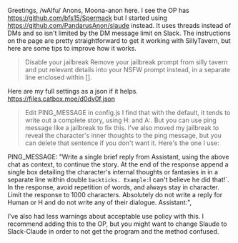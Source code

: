 Greetings, /wAIfu/ Anons, Moona-anon here.
I see the OP has https://github.com/bfs15/Spermack but I started using https://github.com/PandarusAnon/slaude instead. It uses threads instead of DMs and so isn't limited by the DM message limit on Slack. The instructions on the page are pretty straightforward to get it working with SillyTavern, but here are some tips to improve how it works.

> Disable your jailbreak
Remove your jailbreak prompt from silly tavern and put relevant details into your NSFW prompt instead, in a separate line enclosed within [].

Here are my full settings as a json if it helps.
https://files.catbox.moe/d0dv0f.json 

>Edit PING_MESSAGE in config.js
I find that with the default, it tends to write out a complete story, using H: and A:. But you can use ping message like a jailbreak to fix this. I've also moved my jailbreak to reveal the character's inner thoughts to the ping message, but you can delete that sentence if you don't want it. Here's the one I use:

PING_MESSAGE: "Write a single brief reply from Assistant, using the above chat as context, to continue the story. At the end of the response append a single box detailing the character's internal thoughts or fantasies in in a separate line within double ` backticks. Example: `I can't believe he did that!`. In the response, avoid repetition of words, and always stay in character. Limit the response to 1000 characters. Absolutely do not write a reply for Human or H and do not write any of their dialogue. Assistant:",

I've also had less warnings about acceptable use policy with this. I recommend adding this to the OP, but you might want to change Slaude to Slack-Claude in order to not get the program and the method confused.